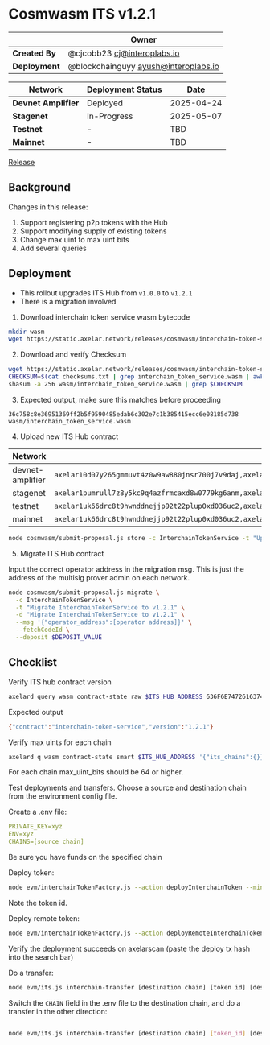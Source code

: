 # Cosmwasm ITS v1.2.1

|  | **Owner** |
|-----------|------------|
| **Created By** | @cjcobb23 <cj@interoplabs.io> |
| **Deployment** | @blockchainguyy <ayush@interoplabs.io> |

| **Network** | **Deployment Status** | **Date** |
|-------------|----------------------|----------|
| **Devnet Amplifier** | Deployed | 2025-04-24 |
| **Stagenet** | In-Progress | 2025-05-07 |
| **Testnet** | - | TBD |
| **Mainnet** | - | TBD |

[Release](https://github.com/axelarnetwork/axelar-amplifier/releases/tag/interchain-token-service-v1.2.1)

## Background

Changes in this release:

1. Support registering p2p tokens with the Hub
2. Support modifying supply of existing tokens
3. Change max uint to max uint bits
4. Add several queries

## Deployment

- This rollout upgrades ITS Hub from `v1.0.0` to `v1.2.1`
- There is a migration involved

1. Download interchain token service wasm bytecode

```bash
mkdir wasm
wget https://static.axelar.network/releases/cosmwasm/interchain-token-service/1.2.1/interchain_token_service.wasm --directory-prefix=wasm/
```

2. Download and verify Checksum
```bash
wget https://static.axelar.network/releases/cosmwasm/interchain-token-service/1.2.1/checksums.txt
CHECKSUM=$(cat checksums.txt | grep interchain_token_service.wasm | awk '{print $1}')
shasum -a 256 wasm/interchain_token_service.wasm | grep $CHECKSUM
```

3. Expected output, make sure this matches before proceeding
```
36c758c8e36951369ff2b5f9590485edab6c302e7c1b385415ecc6e08185d738  wasm/interchain_token_service.wasm
```

4. Upload new ITS Hub contract

| Network   | `INIT_ADDRESSES` | `RUN_AS_ACCOUNT` | `DEPOSIT_VALUE` |
| --------- | ---------------- | ---------------- | --------------- |
| devnet-amplifier | `axelar10d07y265gmmuvt4z0w9aw880jnsr700j7v9daj,axelar1zlr7e5qf3sz7yf890rkh9tcnu87234k6k7ytd9`  | `axelar10d07y265gmmuvt4z0w9aw880jnsr700j7v9daj` | `100000000`     |
| stagenet | `axelar1pumrull7z8y5kc9q4azfrmcaxd8w0779kg6anm,axelar10d07y265gmmuvt4z0w9aw880jnsr700j7v9daj,axelar12qvsvse32cjyw60ztysd3v655aj5urqeup82ky` | `axelar10d07y265gmmuvt4z0w9aw880jnsr700j7v9daj` | `100000000`     |
| testnet  | `axelar1uk66drc8t9hwnddnejjp92t22plup0xd036uc2,axelar10d07y265gmmuvt4z0w9aw880jnsr700j7v9daj,axelar12f2qn005d4vl03ssjq07quz6cja72w5ukuchv7` | `axelar10d07y265gmmuvt4z0w9aw880jnsr700j7v9daj` | `2000000000`    |
| mainnet  | `axelar1uk66drc8t9hwnddnejjp92t22plup0xd036uc2,axelar10d07y265gmmuvt4z0w9aw880jnsr700j7v9daj,axelar1nctnr9x0qexemeld5w7w752rmqdsqqv92dw9am` | `axelar10d07y265gmmuvt4z0w9aw880jnsr700j7v9daj` | `2000000000`    |

```bash
node cosmwasm/submit-proposal.js store -c InterchainTokenService -t "Upload InterchainTokenService contract v1.2.1" -d "Upload InterchainTokenService contract v1.2.1" -r $RUN_AS_ACCOUNT --deposit $DEPOSIT_VALUE --instantiateAddresses $INIT_ADDRESSES -a ./wasm/interchain_token_service.wasm
```

5. Migrate ITS Hub contract

Input the correct operator address in the migration msg. This is just the address of the multisig prover admin on each network.

```bash
node cosmwasm/submit-proposal.js migrate \
  -c InterchainTokenService \
  -t "Migrate InterchainTokenService to v1.2.1" \
  -d "Migrate InterchainTokenService to v1.2.1" \
  --msg '{"operator_address":[operator address]}' \
  --fetchCodeId \
  --deposit $DEPOSIT_VALUE
```

## Checklist

Verify ITS hub contract version

```bash
axelard query wasm contract-state raw $ITS_HUB_ADDRESS 636F6E74726163745F696E666F -o json | jq -r '.data' | base64 -d
```
Expected output

```bash
{"contract":"interchain-token-service","version":"1.2.1"}
```

Verify max uints for each chain
```bash
axelard q wasm contract-state smart $ITS_HUB_ADDRESS '{"its_chains":{}}'
```
For each chain max_uint_bits should be 64 or higher.

Test deployments and transfers. Choose a source and destination chain from the environment config file.

Create a .env file:

```yaml
PRIVATE_KEY=xyz
ENV=xyz
CHAINS=[source chain]
```
Be sure you have funds on the specified chain

Deploy token:

```bash
node evm/interchainTokenFactory.js --action deployInterchainToken --minter [wallet] --name "test" --symbol "TST" --decimals 18 --initialSupply 10000 --salt [some salt]
```
Note the token id.

Deploy remote token:
```bash
node evm/interchainTokenFactory.js --action deployRemoteInterchainToken --salt [same salt as above] --destinationChain [destination chain]
```

Verify the deployment succeeds on axelarscan (paste the deploy tx hash into the search bar)

Do a transfer:
```bash
node evm/its.js interchain-transfer [destination chain] [token id] [destination address] 1
```

Switch the `CHAIN` field in the .env file to the destination chain, and do a transfer in the other direction:

```bash

node evm/its.js interchain-transfer [destination chain] [token_id] [destination address] 1
```


